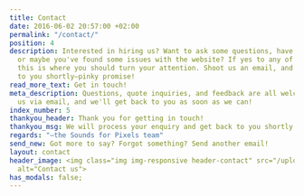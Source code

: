 ```yaml
---
title: Contact
date: 2016-06-02 20:57:00 +02:00
permalink: "/contact/"
position: 4
description: Interested in hiring us? Want to ask some questions, have a little chat,
  or maybe you've found some issues with the website? If yes to any of the above,
  this is where you should turn your attention. Shoot us an email, and we'll get back
  to you shortly—pinky promise!
read_more_text: Get in touch!
meta_description: Questions, quote inquiries, and feedback are all welcome here! Contact
  us via email, and we'll get back to you as soon as we can!
index_number: 5
thankyou_header: Thank you for getting in touch!
thankyou_msg: We will process your enquiry and get back to you shortly.
regards: "—the Sounds for Pixels team"
send_new: Got more to say? Forgot something? Send another email!
layout: contact
header_image: <img class="img img-responsive header-contact" src="/uploads/contact_header.png"
  alt="Contact us">
has_modals: false;
---
```


